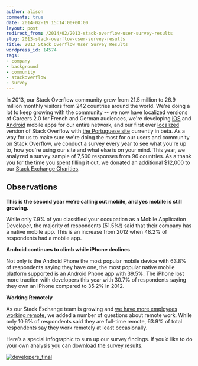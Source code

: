```yaml
---
author: alison
comments: true
date: 2014-02-19 15:14:00+00:00
layout: post
redirect_from: /2014/02/2013-stack-overflow-user-survey-results
slug: 2013-stack-overflow-user-survey-results
title: 2013 Stack Overflow User Survey Results
wordpress_id: 14574
tags:
- company
- background
- community
- stackoverflow
- survey
---
```


In 2013, our Stack Overflow community grew from 21.5 million to 26.9 million monthly visitors from 242 countries around the world. We're doing a lot to keep growing with the community -- we now have localized versions of Careers 2.0 for French and German audiences, we're developing [iOS](http://meta.stackoverflow.com/questions/220264/help-us-test-the-alpha-version-of-our-ios-app) and [Android](http://blog.stackexchange.com/2014/01/stack-exchange-for-android-is-here/) mobile apps for our entire network, and our first ever [localized](http://blog.stackoverflow.com/2014/02/cant-we-all-be-reasonable-and-speak-english/) version of Stack Overflow with [the Portuguese site](http://pt.stackoverflow.com/) currently in beta. As a way for us to make sure we're doing the most for our users and community on Stack Overflow, we conduct a survey every year to see what you're up to, how you're using our site and what else is on your mind. This year, we analyzed a survey sample of 7,500 responses from 96 countries. As a thank you for the time you spent filling it out, we donated an additional $12,000 to our [Stack Exchange Charities](http://blog.stackoverflow.com/2013/12/stack-exchange-gives-back-2013-2/).


## Observations


**This is the second year we’re calling out mobile, and yes mobile is still growing.**

While only 7.9% of you classified your occupation as a Mobile Application Developer, the majority of respondents (51.5%!) said that their company has a native mobile app. This is an increase from 2012 when 48.2% of respondents had a mobile app.

**Android continues to climb while iPhone declines**

Not only is the Android Phone the most popular mobile device with 63.8% of respondents saying they have one, the most popular native mobile platform supported is an Android Phone app with 39.5%. The iPhone lost more traction with developers this year with 30.7% of respondents saying they own an iPhone compared to 35.2% in 2012.

**Working Remotely**

As our Stack Exchange team is growing and [we have more employees working remote](http://blog.stackoverflow.com/2013/02/why-we-still-believe-in-working-remotely/), we added a number of questions about remote work. While only 10.6% of respondents said they are full-time remote, 63.9% of total respondents say they work remotely at least occasionally.

Here’s a special infographic to sum up our survey findings. If you’d like to do your own analysis you can [download the survey results](https://docs.google.com/spreadsheets/d/16C6ZeNSvd-qIg45J9E-vx2YCsD8w5oZaSTUtJ-52e-w/edit?usp=sharing).

[![developers_final](/blog/images/wordpress/developers_final.png)](/blog/images/wordpress/developers_final.png)
